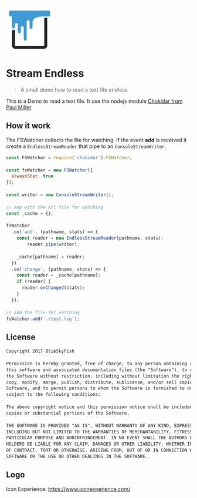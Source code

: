 
[![Stream Endless](logo.png)](#user-content-logo)

# Stream Endless

> A small demo how to read a text file endless

This is a Demo to read a text file. It use the nodejs module [Chokidar from Paul Miller](https://github.com/paulmillr/chokidar)

## How it work

The FSWatcher collects the file for watching. If the event **add** is received it create a `EndlessStreamReader` that pipe to an `ConsoleStreamWriter`.

```js
const FSWatcher = require('chokidar').FSWatcher;

const fsWatcher = new FSWatcher({
  alwaysStat: true
});

const writer = new ConsoleStreamWriter();

// map with the all file for watching
const _cache = {};

fsWatcher
  .on('add', (pathname, stats) => {
    const reader = new EndlessStreamReader(pathname, stats);
		reader.pipe(writer);

    _cache[pathname] = reader;
  })
  .on('change', (pathname, stats) => {
    const reader = _cache[pathname];
    if (reader) {
      reader.onChanged(stats);
    }
  });

// add the file for watching
fsWatcher.add('./test.log');
```


## License

```txt
Copyright 2017 BlieSkyFish

Permission is hereby granted, free of charge, to any person obtaining a copy of
this software and associated documentation files (the "Software"), to deal in
the Software without restriction, including without limitation the rights to use,
copy, modify, merge, publish, distribute, sublicense, and/or sell copies of the
Software, and to permit persons to whom the Software is furnished to do so,
subject to the following conditions:

The above copyright notice and this permission notice shall be included in all
copies or substantial portions of the Software.

THE SOFTWARE IS PROVIDED "AS IS", WITHOUT WARRANTY OF ANY KIND, EXPRESS OR IMPLIED,
INCLUDING BUT NOT LIMITED TO THE WARRANTIES OF MERCHANTABILITY, FITNESS FOR A
PARTICULAR PURPOSE AND NONINFRINGEMENT. IN NO EVENT SHALL THE AUTHORS OR COPYRIGHT
HOLDERS BE LIABLE FOR ANY CLAIM, DAMAGES OR OTHER LIABILITY, WHETHER IN AN ACTION
OF CONTRACT, TORT OR OTHERWISE, ARISING FROM, OUT OF OR IN CONNECTION WITH THE
SOFTWARE OR THE USE OR OTHER DEALINGS IN THE SOFTWARE.
```

## Logo

Icon Experience: <https://www.iconexperience.com/>
